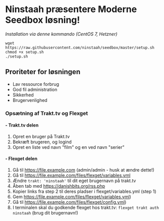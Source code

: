 # Ninstaah præsentere Moderne Seedbox løsning!
*Installation via denne kommando (CentOS 7, Hetzner)*
 
```
wget https://raw.githubusercontent.com/ninstaah/seedbox/master/setup.sh
chmod +x setup.sh
./setup.sh
```

## Proriteter for løsningen
* Lav ressource forbrug
* God fil administration
* Sikkerhed
* Brugervenlighed


### Opsætning af Trakt.tv og Flexget

#### - Trakt.tv delen
1. Opret en bruger på Trakt.tv
2. Bekræft brugeren, og logind
3. Opret en liste ved navn "film" og en ved navn "serier"

#### - Flexget delen
1. Gå til https://file.example.com (admin/admin - husk at ændre dette!)
2. Gå til https://file.example.com/files/flexget/variables.yml
3. Ændre `trakt: 'ninstaah'` til dit eget brugernavn på trakt.tv
4. Åben tab med https://danishbits.org/rss.php
5. Kopier links fra step 2 til deres pladser i flexget/variables.yml (step 1)
6. Gem https://file.example.com/files/flexget/variables.yml)
7. Gå til https://file.example.com/files/flexget/config.yml)
8. I terminalen skal du godkende flexget hos trakt.tv: `flexget trakt auth ninstaah` (brug dit brugernavn!)